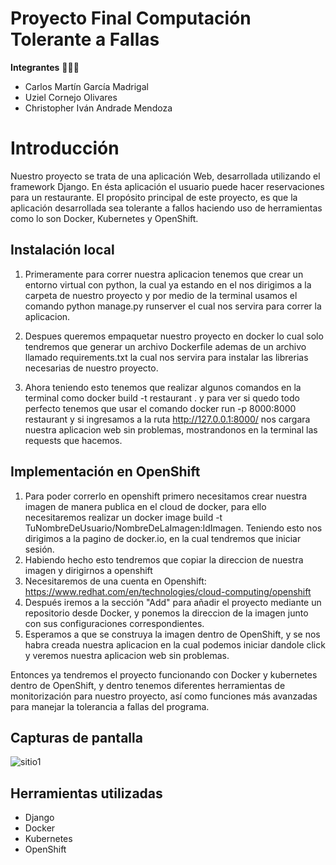 # Proyecto Final Computación Tolerante a Fallas

**Integrantes** 🧑‍🤝‍🧑

- Carlos Martín García Madrigal
- Uziel Cornejo Olivares
- Christopher Iván Andrade Mendoza

# Introducción

Nuestro proyecto se trata de una aplicación Web, desarrollada utilizando el framework Django. En ésta aplicación el usuario puede hacer reservaciones para un restaurante.
El propósito principal de este proyecto, es que la aplicación desarrollada sea tolerante a fallos haciendo uso de herramientas como lo son Docker, Kubernetes y OpenShift.

## Instalación local

1) Primeramente para correr nuestra aplicacion tenemos que crear un entorno virtual con python, la cual ya estando en el nos dirigimos a la carpeta de nuestro proyecto y por medio de la terminal usamos el comando python manage.py runserver el cual nos servira para correr la aplicacion.

2) Despues queremos empaquetar nuestro proyecto en docker lo cual solo tendremos que generar un archivo Dockerfile ademas de un archivo llamado requirements.txt la cual nos servira para instalar las librerias necesarias de nuestro proyecto.

3) Ahora teniendo esto tenemos que realizar algunos comandos en la terminal como docker build -t restaurant . y para ver si quedo todo perfecto tenemos que usar el comando docker run -p 8000:8000 restaurant y si ingresamos a la ruta http://127.0.0.1:8000/ nos cargara nuestra aplicacion web sin problemas, mostrandonos en la terminal las requests que hacemos.


## Implementación en OpenShift

1) Para poder correrlo en openshift primero necesitamos crear nuestra imagen de manera publica en el cloud de docker, para ello necesitaremos realizar un docker image build -t TuNombreDeUsuario/NombreDeLaImagen:IdImagen. Teniendo esto nos dirigimos a la pagino de docker.io, en la cual tendremos que iniciar sesión.
2) Habiendo hecho esto tendremos que copiar la direccion de nuestra imagen y dirigirnos a openshift
3) Necesitaremos de una cuenta en Openshift: https://www.redhat.com/en/technologies/cloud-computing/openshift
4) Después iremos a la sección "Add" para añadir el proyecto mediante un repositorio desde Docker, y ponemos la direccion de la imagen junto con sus configuraciones correspondientes.
5) Esperamos a que se construya la imagen dentro de OpenShift, y se nos habra creada nuestra aplicacion en la cual podemos iniciar dandole click y veremos nuestra aplicacion web sin problemas.

Entonces ya tendremos el proyecto funcionando con Docker y kubernetes dentro de OpenShift, y dentro tenemos diferentes herramientas de monitorización para nuestro proyecto, así como funciones más avanzadas para manejar la tolerancia a fallas del programa.


## Capturas de pantalla

![sitio1](https://user-images.githubusercontent.com/100398389/204075343-711c28d0-ee3d-4b06-89d3-ee319c2b3d2a.jpg)

## Herramientas utilizadas

- Django
- Docker
- Kubernetes
- OpenShift
